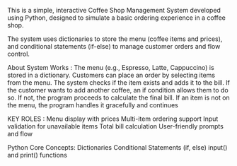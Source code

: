 This is a simple, interactive Coffee Shop Management System developed using Python, designed to simulate a basic ordering experience in a coffee shop.

The system uses dictionaries to store the menu (coffee items and prices), and conditional statements (if-else) to manage customer orders and flow control.

About System Works :
The menu (e.g., Espresso, Latte, Cappuccino) is stored in a dictionary.
Customers can place an order by selecting items from the menu.
The system checks if the item exists and adds it to the bill.
If the customer wants to add another coffee, an if condition allows them to do so.
If not, the program proceeds to calculate the final bill.
If an item is not on the menu, the program handles it gracefully and continues

KEY ROLES :
Menu display with prices
Multi-item ordering support
Input validation for unavailable items
Total bill calculation
User-friendly prompts and flow

Python Core Concepts:
Dictionaries
Conditional Statements (if, else)
input() and print() functions
